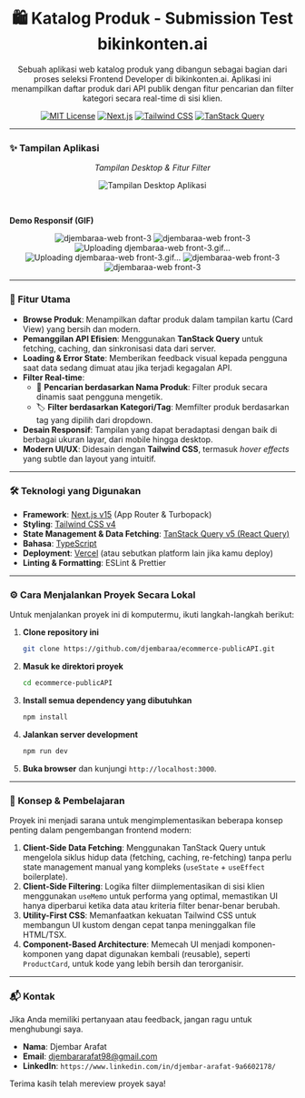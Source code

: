 <div align="center">

# 🛍️ Katalog Produk - Submission Test bikinkonten.ai

<p>Sebuah aplikasi web katalog produk yang dibangun sebagai bagian dari proses seleksi Frontend Developer di bikinkonten.ai. Aplikasi ini menampilkan daftar produk dari API publik dengan fitur pencarian dan filter kategori secara real-time di sisi klien.</p>

</div>

<div align="center">

[![MIT License](https://img.shields.io/badge/License-MIT-green.svg)](https://choosealicense.com/licenses/mit/)
[![Next.js](https://img.shields.io/badge/Next.js-15-black?logo=next.js)](https://nextjs.org/)
[![Tailwind CSS](https://img.shields.io/badge/Tailwind_CSS-4-blue?logo=tailwindcss&logoColor=white)](https://tailwindcss.com/)
[![TanStack Query](https://img.shields.io/badge/TanStack_Query-v5-FF4154?logo=react-query&logoColor=white)](https://tanstack.com/query/latest)

</div>

---

### ✨ Tampilan Aplikasi

<div align="center">

*Tampilan Desktop & Fitur Filter*

![Tampilan Desktop Aplikasi](https://qrswqbfuolwuqvfsonia.supabase.co/storage/v1/object/public/asset//Screenshot%202025-06-26%20231018.png)

</div>

<br>

**Demo Responsif (GIF)**

<div align="center">

![djembaraa-web front-3](https://github.com/user-attachments/assets/bfcd87ac-2981-4439-9e42-4eb8be3b7582)
![djembaraa-web front-3](https://github.com/user-attachments/assets/bfcd87ac-2981-4439-9e42-4eb8be3b7582)
![Uploading djembaraa-web front-3.gif…]()
![Uploading djembaraa-web front-3.gif…]()
![djembaraa-web front-3](https://github.com/user-attachments/assets/5e1e7ce0-cc92-4db9-b25e-e897145f9492)
![djembaraa-web front-3](https://github.com/user-attachments/assets/5e1e7ce0-cc92-4db9-b25e-e897145f9492)


</div>

---

### 🚀 Fitur Utama

-   **Browse Produk**: Menampilkan daftar produk dalam tampilan kartu (Card View) yang bersih dan modern.
-   **Pemanggilan API Efisien**: Menggunakan **TanStack Query** untuk fetching, caching, dan sinkronisasi data dari server.
-   **Loading & Error State**: Memberikan feedback visual kepada pengguna saat data sedang dimuat atau jika terjadi kegagalan API.
-   **Filter Real-time**:
    -   🔎 **Pencarian berdasarkan Nama Produk**: Filter produk secara dinamis saat pengguna mengetik.
    -   🏷️ **Filter berdasarkan Kategori/Tag**: Memfilter produk berdasarkan tag yang dipilih dari dropdown.
-   **Desain Responsif**: Tampilan yang dapat beradaptasi dengan baik di berbagai ukuran layar, dari mobile hingga desktop.
-   **Modern UI/UX**: Didesain dengan **Tailwind CSS**, termasuk *hover effects* yang subtle dan layout yang intuitif.

---

### 🛠️ Teknologi yang Digunakan

* **Framework**: [Next.js v15](https://nextjs.org/) (App Router & Turbopack)
* **Styling**: [Tailwind CSS v4](https://tailwindcss.com/)
* **State Management & Data Fetching**: [TanStack Query v5 (React Query)](https://tanstack.com/query/latest)
* **Bahasa**: [TypeScript](https://www.typescriptlang.org/)
* **Deployment**: [Vercel](https://vercel.com/) (atau sebutkan platform lain jika kamu deploy)
* **Linting & Formatting**: ESLint & Prettier

---

### ⚙️ Cara Menjalankan Proyek Secara Lokal

Untuk menjalankan proyek ini di komputermu, ikuti langkah-langkah berikut:

1.  **Clone repository ini**
    ```bash
    git clone https://github.com/djembaraa/ecommerce-publicAPI.git
    ```

2.  **Masuk ke direktori proyek**
    ```bash
    cd ecommerce-publicAPI
    ```

3.  **Install semua dependency yang dibutuhkan**
    ```bash
    npm install
    ```

4.  **Jalankan server development**
    ```bash
    npm run dev
    ```

5.  **Buka browser** dan kunjungi `http://localhost:3000`.

---

### 🧠 Konsep & Pembelajaran

Proyek ini menjadi sarana untuk mengimplementasikan beberapa konsep penting dalam pengembangan frontend modern:

1.  **Client-Side Data Fetching**: Menggunakan TanStack Query untuk mengelola siklus hidup data (fetching, caching, re-fetching) tanpa perlu state management manual yang kompleks (`useState` + `useEffect` boilerplate).
2.  **Client-Side Filtering**: Logika filter diimplementasikan di sisi klien menggunakan `useMemo` untuk performa yang optimal, memastikan UI hanya diperbarui ketika data atau kriteria filter benar-benar berubah.
3.  **Utility-First CSS**: Memanfaatkan kekuatan Tailwind CSS untuk membangun UI kustom dengan cepat tanpa meninggalkan file HTML/TSX.
4.  **Component-Based Architecture**: Memecah UI menjadi komponen-komponen yang dapat digunakan kembali (reusable), seperti `ProductCard`, untuk kode yang lebih bersih dan terorganisir.

---

### 📬 Kontak

Jika Anda memiliki pertanyaan atau feedback, jangan ragu untuk menghubungi saya.

-   **Nama**: Djembar Arafat
-   **Email**: djembararafat98@gmail.com
-   **LinkedIn**: `https://www.linkedin.com/in/djembar-arafat-9a6602178/`

Terima kasih telah mereview proyek saya!
